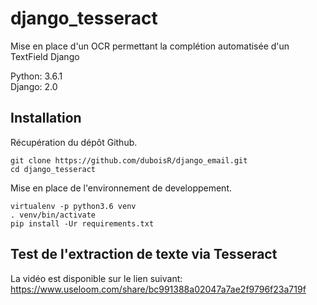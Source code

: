 # django_tesseract
Mise en place d'un OCR permettant la complétion automatisée d'un TextField Django

Python: 3.6.1  
Django: 2.0

## Installation

Récupération du dépôt Github.
```
git clone https://github.com/duboisR/django_email.git
cd django_tesseract
```

Mise en place de l'environnement de developpement.
```
virtualenv -p python3.6 venv
. venv/bin/activate
pip install -Ur requirements.txt
```

## Test de l'extraction de texte via Tesseract

La vidéo est disponible sur le lien suivant:
https://www.useloom.com/share/bc991388a02047a7ae2f9796f23a719f
